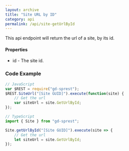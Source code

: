 ```yaml
---
layout: archive
title: "Site URL by ID"
category: api
permalink: /api/site-getUrlById
---
```

This api endpoint will return the url of a site, by its id.

#### Properties

- id - The site id.

### Code Example

```ts
// JavaScript
var $REST = require("gd-sprest");
$REST.SiteUrl("[Site GUID]").execute(function(site) {
    // Get the url
    var siteUrl = site.GetUrlById;
});

// TypeScript
import { Site } from "gd-sprest";

Site.getUrlById("[Site GUID]").execute(site => {
    // Get the url
    let siteUrl = site.GetUrlById;
});
```